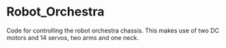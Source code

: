 # Robot_Orchestra
Code for controlling the robot orchestra chassis. This makes use of two DC motors and 14 servos, two arms and one neck. 
